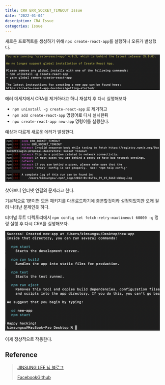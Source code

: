 ```yaml
---
title: CRA ERR_SOCKET_TIMEOUT Issue
date: "2022-01-04"
description: CRA Issue
categories: Issue
---
```


새로운 프로젝트를 생성하기 위해 `npx create-react-app`를 실행하니 오류가 발생했다.

![issue](./craIssue.png)

에러 메세지에서 CRA를 제거하라고 하니 재설치 후 다시 실행해보자

- `npm uninstall -g create-react-app` 로 제거하고
- `npm add create-react-app` 명령어로 다시 설치한뒤
- `npx create-react-app new-app` 명령어를 실행한다.

예상과 다르게 새로운 에러가 발생한다.

![socketError](./socket.png)

찾아보니 인터넷 연결의 문제라고 한다.

기본적으로 1분이면 모든 패키지를 다운로드하기에 충분할것이라 설정되있지만 오래 걸려 나타난 문제인듯 하다.

터미널 루트 디렉토리에서 `npm config set fetch-retry-maxtimeout 60000 -g` 명령 실행 후 다시 CRA를 실행해보자.

![good](./good.png)

이제 정상적으로 작동한다.

## Reference

> [JINSUNG LEE 님 블로그](https://velog.io/@milkyway/React-%EC%98%A4%EB%A5%98-%ED%95%B4%EA%B2%B0-You-are-running-create-react-app-4.0.2-which-is-behind-the-latest-release-4.0.3)
>
> [FacebookGithub](https://github.com/facebook/create-react-app/issues/10251)
